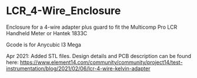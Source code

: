 # LCR_4-Wire_Enclosure
Enclosure for a 4-wire adapter plus guard to fit the Multicomp Pro LCR Handheld Meter or Hantek 1833C

Gcode is for Anycubic I3 Mega

Apr 2021:  Added STL files. Design details and PCB description can be found here: https://www.element14.com/community/community/project14/test-instrumentation/blog/2021/02/06/lcr-4-wire-kelvin-adapter
